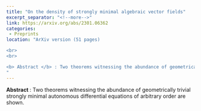 ```yaml
---
title: "On the density of strongly minimal algebraic vector fields"
excerpt_separator: "<!--more-->"
link: https://arxiv.org/abs/2301.06362
categories:
 - Preprints
location: "ArXiv version (51 pages)

<br>
<br>

<b> Abstract </b> : Two theorems witnessing the abundance of geometrically trivial strongly minimal autonomous differential equations of arbitrary order are shown. The first one states that a generic algebraic vector field of degree \\( d \\)  on the affine space of dimension greater or equal to two is strongly minimal and geometrically trivial. 
"
---
```


<b> Abstract </b> :  Two theorems witnessing the abundance of geometrically trivial strongly minimal autonomous differential equations of arbitrary order are shown. 
